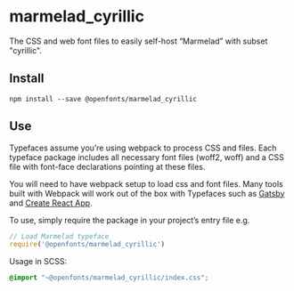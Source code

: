 
# marmelad_cyrillic

The CSS and web font files to easily self-host “Marmelad” with subset "cyrillic".

## Install

`npm install --save @openfonts/marmelad_cyrillic`

## Use

Typefaces assume you’re using webpack to process CSS and files. Each typeface
package includes all necessary font files (woff2, woff) and a CSS file with
font-face declarations pointing at these files.

You will need to have webpack setup to load css and font files. Many tools built
with Webpack will work out of the box with Typefaces such as [Gatsby](https://github.com/gatsbyjs/gatsby)
and [Create React App](https://github.com/facebookincubator/create-react-app).

To use, simply require the package in your project’s entry file e.g.

```javascript
// Load Marmelad typeface
require('@openfonts/marmelad_cyrillic')
```

Usage in SCSS:
```scss
@import "~@openfonts/marmelad_cyrillic/index.css";
```
